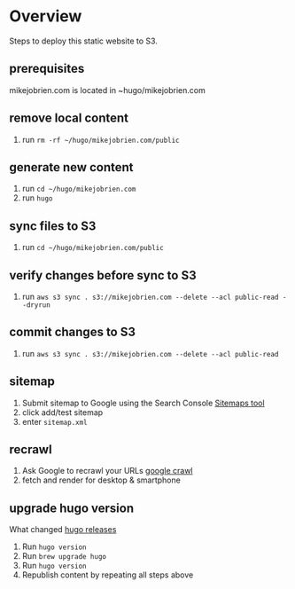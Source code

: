 # Overview
Steps to deploy this static website to S3.

## prerequisites
mikejobrien.com is located in ~hugo/mikejobrien.com

## remove local content
1. run `rm -rf ~/hugo/mikejobrien.com/public`

## generate new content
1. run `cd ~/hugo/mikejobrien.com`
2. run `hugo`

## sync files to S3
1. run `cd ~/hugo/mikejobrien.com/public`

## verify changes before sync to S3
1. run `aws s3 sync . s3://mikejobrien.com --delete --acl public-read --dryrun`

## commit changes to S3
1. run `aws s3 sync . s3://mikejobrien.com --delete --acl public-read`

## sitemap
1. Submit sitemap to Google using the Search Console [Sitemaps tool](https://www.google.com/webmasters/tools/sitemap-list)
2. click add/test sitemap
3. enter `sitemap.xml`

## recrawl
1. Ask Google to recrawl your URLs [google crawl](https://www.google.com/webmasters/tools/googlebot-fetch?hl=en&siteUrl=https://mikejobrien.com/)
2. fetch and render for desktop & smartphone

## upgrade hugo version
What changed [hugo releases](https://github.com/gohugoio/hugo/releases)
1. Run `hugo version`
2. Run `brew upgrade hugo`
3. Run `hugo version`
4. Republish content by repeating all steps above
